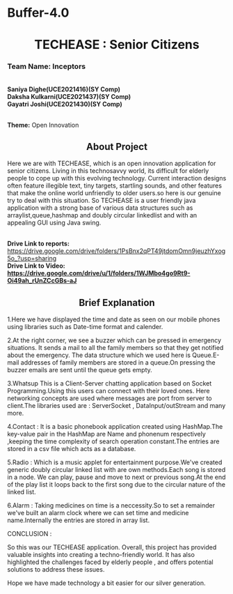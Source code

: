 # Buffer-4.0

<h1 align="center" id="title">TECHEASE : Senior Citizens </h1>


<h3><b>Team Name: Inceptors</b></h3><br>
<b>Saniya Dighe(UCE2021416)(SY Comp)<br>
Daksha Kulkarni(UCE2021437)(SY Comp)<br>
Gayatri Joshi(UCE2021430)(SY Comp)<br></b><br>


<b>Theme:</b> Open Innovation<br>

 <h2 align="center" id="title">About Project</h2>
                                                       

Here we are with TECHEASE, which is an open innovation application for senior citizens.
Living in this technosavvy world, its difficult for elderly people to cope up with this evolving technology. Current interaction designs often feature illegible text, tiny targets, startling sounds, and other features that make the online world unfriendly to older users.so here is our genuine try to deal with this situation.
So TECHEASE is a user friendly java application with a strong base of various data structures such as arraylist,queue,hashmap and doubly circular linkedlist and with an appealing GUI using Java swing.
<br><br>

<b>Drive Link to reports:</b> https://drive.google.com/drive/folders/1PsBnx2qPT49jtdomOmn9jeuzhYxog5o_?usp=sharing<br>
<b>Drive Link to Video: https://drive.google.com/drive/u/1/folders/1WJMbo4go9Rt9-Oi49ah_rUnZCcGBs-aJ</b><br>

<h2 align="center" id="title">Brief Explanation</h2>
<p>1.Here we have displayed the time and date as seen on our mobile phones using libraries such as Date-time format and calender.

2.At the right corner, we see a buzzer which can be pressed in emergency situations.
It sends a mail to all the family members so that they get notified about the emergency.
The data structure which we used here is Queue.E-mail addresses of family members are stored in a queue.On pressing the buzzer emails are sent until the queue gets empty. 

3.Whatsup
This is a Client-Server  chatting application based on Socket Programming.Using this users can connect with their loved ones. Here networking concepts are used where messages are port from server to client.The libraries used are :
ServerSocket , DataInput/outStream and many more.

4.Contact : 
It is a basic phonebook application created using HashMap.The key-value pair in the HashMap are Name and phonenum respectively ,keeping the time complexity of search operation constant.The entries are stored in a csv file which acts as a database.

5.Radio :
Which is a music applet for entertainment purpose.We've created generic doubly circular linked list with are own methods.Each song is stored in a node. We can play, pause and move to next or previous song.At the end of the play list it loops back to the first song due to the circular nature of the linked list.

6.Alarm :
Taking medicines on time is a neccessity.So to set a remainder we've built an alarm clock where we can set time and medicine name.Internally the entries are stored in array list.

CONCLUSION : 

So this was our TECHEASE application.
Overall, this project has provided valuable insights into creating a techno-friendly world.
It has also highlighted the challenges faced by elderly people , and offers potential solutions to address these issues.

Hope we have made technology a bit easier for our silver generation.
</p>
















